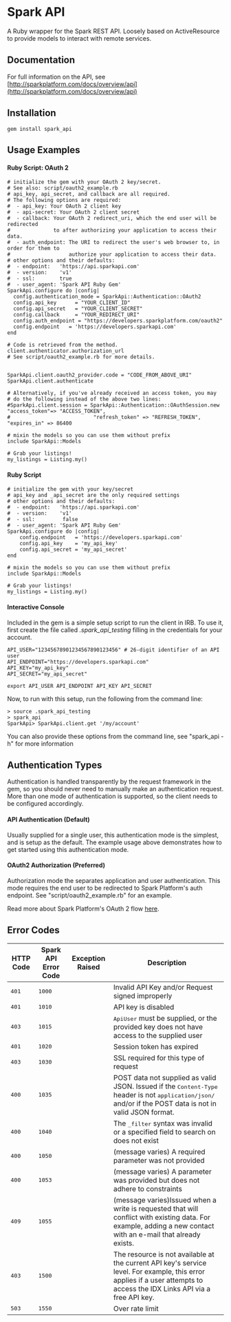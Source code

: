Spark API
=====================
A Ruby wrapper for the Spark REST API. Loosely based on ActiveResource to provide models to interact with remote services.


Documentation
-------------
For full information on the API, see [http://sparkplatform.com/docs/overview/api](http://sparkplatform.com/docs/overview/api)


Installation
---------
    gem install spark_api

Usage Examples
------------------------

#### Ruby Script: OAuth 2
    # initialize the gem with your OAuth 2 key/secret.
    # See also: script/oauth2_example.rb
    # api_key, api_secret, and callback are all required.
    # The following options are required:
    #  - api_key: Your OAuth 2 client key
    #  - api-secret: Your OAuth 2 client secret
    #  - callback: Your OAuth 2 redirect_uri, which the end user will be redirected
    #              to after authorizing your application to access their data.
    #  - auth_endpoint: The URI to redirect the user's web browser to, in order for them to
    #                   authorize your application to access their data.
    # other options and their defaults:
    #  - endpoint:   'https://api.sparkapi.com'
    #  - version:    'v1'
    #  - ssl:        true
    #  - user_agent: 'Spark API Ruby Gem'
    SparkApi.configure do |config|
      config.authentication_mode = SparkApi::Authentication::OAuth2
      config.api_key      = "YOUR_CLIENT_ID"
      config.api_secret   = "YOUR_CLIENT_SECRET"
      config.callback     = "YOUR_REDIRECT_URI"
      config.auth_endpoint = "https://developers.sparkplatform.com/oauth2"
      config.endpoint   = 'https://developers.sparkapi.com'
    end

    # Code is retrieved from the method. client.authenticator.authorization_url
    # See script/oauth2_example.rb for more details.


    SparkApi.client.oauth2_provider.code = "CODE_FROM_ABOVE_URI"
    SparkApi.client.authenticate

    # Alternatively, if you've already received an access token, you may
    # do the following instead of the above two lines:
    #SparkApi.client.session = SparkApi::Authentication::OAuthSession.new "access_token"=> "ACCESS_TOKEN", 
    #                           "refresh_token" => "REFRESH_TOKEN", "expires_in" => 86400

    # mixin the models so you can use them without prefix
    include SparkApi::Models

    # Grab your listings!
    my_listings = Listing.my()

#### Ruby Script
    # initialize the gem with your key/secret
    # api_key and _api_secret are the only required settings
    # other options and their defaults:
    #  - endpoint:   'https://api.sparkapi.com'
    #  - version:    'v1'
    #  - ssl:         false
    #  - user_agent: 'Spark API Ruby Gem'
    SparkApi.configure do |config|
        config.endpoint   = 'https://developers.sparkapi.com'
        config.api_key    = 'my_api_key'
        config.api_secret = 'my_api_secret'
    end

    # mixin the models so you can use them without prefix
    include SparkApi::Models

    # Grab your listings!
    my_listings = Listing.my()


#### Interactive Console
Included in the gem is a simple setup script to run the client in IRB.  To use it, first create the file called _.spark_api_testing_ filling in the credentials for your account.

    API_USER="12345678901234567890123456" # 26-digit identifier of an API user
    API_ENDPOINT="https://developers.sparkapi.com"
    API_KEY="my_api_key"
    API_SECRET="my_api_secret"

    export API_USER API_ENDPOINT API_KEY API_SECRET

Now, to run with this setup, run the following from the command line:

    > source .spark_api_testing
    > spark_api
    SparkApi> SparkApi.client.get '/my/account'

You can also provide these options from the command line, see "spark_api -h" for more information


Authentication Types
--------------
Authentication is handled transparently by the request framework in the gem, so you should never need to manually make an authentication request.  More than one mode of authentication is supported, so the client needs to be configured accordingly.

#### API Authentication (Default)
Usually supplied for a single user, this authentication mode is the simplest, and is setup as the default.  The example usage above demonstrates how to get started using this authentication mode.

#### OAuth2 Authorization (Preferred)
Authorization mode the separates application and user authentication.  This mode requires the end user to be redirected to Spark Platform's auth endpoint.  See "script/oauth2_example.rb" for an example.

Read more about Spark Platform's OAuth 2 flow <a href="http://sparkplatform.com/docs/authentication/oauth2_authentication">here</a>.

Error Codes
---------------------
<table>
  <thead>
    <tr>
      <th>HTTP Code</th>
      <th>Spark API Error Code</th>
      <th>Exception Raised</th>
      <th>Description</th>
    </tr>
  </thead>
  <tbody>
    <tr>
      <td><tt>401</tt></td>
      <td><tt>1000</tt></td>
      <td><tt></tt></td>
      <td>Invalid API Key and/or Request signed improperly</td>
    </tr>
    <tr>
      <td><tt>401</tt></td>
      <td><tt>1010</tt></td>
      <td><tt></tt></td>
      <td>API key is disabled</td>
    </tr>
    <tr>
      <td><tt>403</tt></td>
      <td><tt>1015</tt></td>
      <td><tt></tt></td>
      <td><tt>ApiUser</tt> must be supplied, or the provided key does not have access to the supplied user</td>
    </tr>
    <tr>
      <td><tt>401</tt></td>
      <td><tt>1020</tt></td>
      <td><tt></tt></td>
      <td>Session token has expired</td>
    </tr>
    <tr>
      <td><tt>403</tt></td>
      <td><tt>1030</tt></td>
      <td><tt></tt></td>
      <td>SSL required for this type of request</td>
    </tr>
    <tr>
      <td><tt>400</tt></td>
      <td><tt>1035</tt></td>
      <td><tt></tt></td>
      <td>POST data not supplied as valid JSON. Issued if the <tt>Content-Type</tt> header is not <tt>application/json/</tt> and/or if the POST data is not in valid JSON format.</td>
    </tr>
    <tr>
      <td><tt>400</tt></td>
      <td><tt>1040</tt></td>
      <td><tt></tt></td>
      <td>The <tt>_filter</tt> syntax was invalid or a specified field to search on does not exist</td>
    </tr>
    <tr>
      <td><tt>400</tt></td>
      <td><tt>1050</tt></td>
      <td><tt></tt></td>
      <td>(message varies) A required parameter was not provided</td>
    </tr>
    <tr>
      <td><tt>400</tt></td>
      <td><tt>1053</tt></td>
      <td><tt></tt></td>
      <td>(message varies) A parameter was provided but does not adhere to constraints</td>
    </tr>
    <tr>
      <td><tt>409</tt></td>
      <td><tt>1055</tt></td>
      <td><tt></tt></td>
      <td>(message varies)Issued when a write is requested that will conflict with existing data. For example, adding a new contact with an e-mail that already exists.</td>
    </tr>
    <tr>
      <td><tt>403</tt></td>
      <td><tt>1500</tt></td>
      <td><tt></tt></td>
      <td>The resource is not available at the current API key's service level. For example, this error applies if a user attempts to access the IDX Links API via a free API key. </td>
    </tr>
    <tr>
      <td><tt>503</tt></td>
      <td><tt>1550</tt></td>
      <td><tt></tt></td>
      <td>Over rate limit</td>
  </tbody>
</table>

